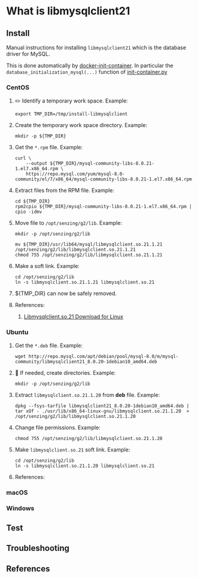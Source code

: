 # What is libmysqlclient21

## Install

Manual instructions for installing `libmysqlclient21` which is the database driver for MySQL.

This is done automatically by
[docker-init-container](https://github.com/Senzing/docker-init-container).
In particular the `database_initialization_mysql(...)` function of
[init-container.py](https://github.com/Senzing/docker-init-container/blob/main/init-container.py)

### CentOS

1. :pencil2: Identify a temporary work space.
   Example:

    ```console
    export TMP_DIR=/tmp/install-libmysqlclient
    ```

1. Create the temporary work space directory.
   Example:

    ```console
    mkdir -p ${TMP_DIR}
    ```

1. Get the `*.rpm` file.
   Example:

    ```console
    curl \
        --output ${TMP_DIR}/mysql-community-libs-8.0.21-1.el7.x86_64.rpm \
        https://repo.mysql.com/yum/mysql-8.0-community/el/7/x86_64/mysql-community-libs-8.0.21-1.el7.x86_64.rpm
    ```

1. Extract files from the RPM file.
   Example:

    ```console
    cd ${TMP_DIR}
    rpm2cpio ${TMP_DIR}/mysql-community-libs-8.0.21-1.el7.x86_64.rpm | cpio -idmv
    ```

1. Move file to `/opt/senzing/g2/lib`.
   Example:

    ```console
    mkdir -p /opt/senzing/g2/lib

    mv ${TMP_DIR}/usr/lib64/mysql/libmysqlclient.so.21.1.21 /opt/senzing/g2/lib/libmysqlclient.so.21.1.21
    chmod 755 /opt/senzing/g2/lib/libmysqlclient.so.21.1.21
    ```

1. Make a soft link.
   Example:

    ```console
    cd /opt/senzing/g2/lib
    ln -s libmysqlclient.so.21.1.21 libmysqlclient.so.21
    ```

1. ${TMP_DIR} can now be safely removed.

1. References:
    1. [Libmysqlclient.so.21 Download for Linux](https://pkgs.org/download/libmysqlclient.so.21)

### Ubuntu

1. Get the `*.deb` file.
   Example:

    ```console
    wget http://repo.mysql.com/apt/debian/pool/mysql-8.0/m/mysql-community/libmysqlclient21_8.0.20-1debian10_amd64.deb
    ```

1. :thinking: If needed, create directories.
   Example:

    ```console
    mkdir -p /opt/senzing/g2/lib
    ```

1. Extract `libmysqlclient.so.21.1.20` from **deb** file.
   Example:

    ```console
    dpkg --fsys-tarfile libmysqlclient21_8.0.20-1debian10_amd64.deb | tar xOf - ./usr/lib/x86_64-linux-gnu/libmysqlclient.so.21.1.20  > /opt/senzing/g2/lib/libmysqlclient.so.21.1.20
    ```

1. Change file permissions.
   Example:

    ```console
    chmod 755 /opt/senzing/g2/lib/libmysqlclient.so.21.1.20
    ```

1. Make `libmysqlclient.so.21` soft link.
   Example:

    ```console
    cd /opt/senzing/g2/lib
    ln -s libmysqlclient.so.21.1.20 libmysqlclient.so.21
    ```

1. References:

### macOS

### Windows

## Test

## Troubleshooting

## References
